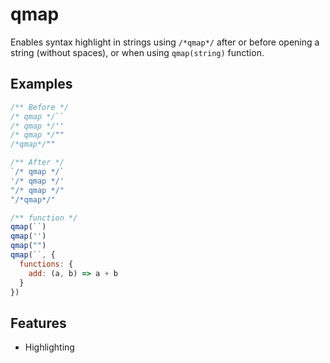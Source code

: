 # qmap
Enables syntax highlight in strings using `/*qmap*/`
after or before opening a string (without spaces), or when
using `qmap(string)` function.

## Examples
```javascript
/** Before */
/* qmap */``
/* qmap */''
/* qmap */""
/*qmap*/""

/** After */
`/* qmap */`
'/* qmap */'
"/* qmap */"
"/*qmap*/"

/** function */
qmap(``)
qmap('')
qmap("")
qmap(``, {
  functions: {
    add: (a, b) => a + b
  }
})
```

## Features

- Highlighting
